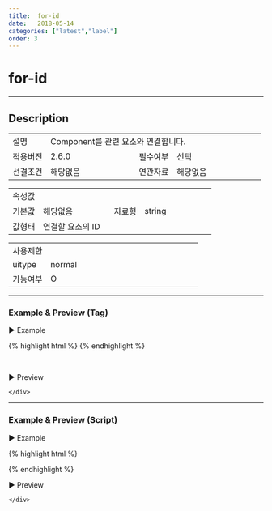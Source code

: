 ```yaml
---
title:  for-id
date:   2018-05-14
categories: ["latest","label"]
order: 3
---
```


for-id
===

---

## Description

<table style="width:100%">
    <colgroup>
        <col width="15%"/>
        <col width="35%"/>
        <col width="15%"/>
        <col width="35%"/>
    </colgroup>
    <tr>
        <td class="tdTitle tdBg">설명</td>
        <td colspan="3">Component를 관련 요소와 연결합니다.</td>
    </tr>
    <tr>
        <td class="tdTitle tdBg">적용버전</td>
        <td>2.6.0</td>
        <td class="tdTitle tdBg">필수여부</td>
        <td>선택</td>
    </tr>
    <tr>
        <td class="tdTitle tdBg">선결조건</td>
        <td>해당없음</td>
        <td class="tdTitle tdBg">연관자료</td>
        <td>해당없음</td>
    </tr>
</table>
<table style="width:100%">
    <colgroup>
        <col width="15%"/>
        <col width="35%"/>
        <col width="15%"/>
        <col width="35%"/>
    </colgroup>
    <tr>
        <td class="tdTitle tdBg tdCenter" colspan="4">속성값</td>
    </tr>
    <tr>
        <td class="tdTitle tdBg">기본값</td>
        <td>해당없음</td>
        <td class="tdTitle tdBg">자료형</td>
        <td>string</td>
    </tr>
    <tr>
        <td class="tdTitle tdBg">값형태</td>
        <td colspan="3">연결할 요소의 ID</td>
    </tr>
</table>
<table style="width:100%">
    <colgroup>
        <col width="20%"/>
        <col width="20%"/>
        <col width="20%"/>
        <col width="20%"/>
        <col width="20%"/>
    </colgroup>
    <tr>
        <td class="tdTitle tdBg tdCenter" colspan="5">사용제한</td>
    </tr>
    <tr>
        <td class="tdTitle tdBg">uitype</td>
        <td class="tdCenter">normal</td>
        <td></td>
        <td></td>
        <td></td>
    </tr>
    <tr>
        <td class="tdTitle tdBg">가능여부</td>
        <td class="tdBlue tdCenter">O</td>
        <td></td>
        <td></td>
        <td></td>
    </tr>
</table>

---
### Example & Preview (Tag)

<sbux-tabs id="exTab1" name="exTab1" uitype="normal" title-target-id-array="exTab1_1" title-text-array="normal">
</sbux-tabs>
<div class="tab-content">
    <div id="exTab1_1">

▶ Example

{% highlight html %}
<sbux-label id="sbIdx" name="sbTagNm" uitype="normal" text="SBUx Label" for-id="forinput"></sbux-label>
<sbux-input id="forinput" name="forinput" uitype="text"></sbux-input>
{% endhighlight %}

<br>

▶ Preview 

<sbux-label id="sbIdx" name="sbTagNm" uitype="normal" text="SBUx Label" for-id="forinput"></sbux-label>
<sbux-input id="forinput" name="forinput" uitype="text"></sbux-input>

    </div>
</div>

---
### Example & Preview (Script)

<sbux-tabs id="exTab2" name="exTab2" uitype="normal" title-target-id-array="exTab2_1" title-text-array="normal">
</sbux-tabs>
<div class="tab-content">
    <div id="exTab2_1">

▶ Example

{% highlight html %}
<div id="sbArea1"></div>
<div id="sbArea2"></div>
<script>
    $(document).ready(function(){
        $('#sbArea1').sbLabel({
            name : 'sbScriptNm1',
            uitype : 'normal',
            text : 'SBUx Label'
        });
        $('#sbArea2').sbInput({
            name : 'sbScriptNm2',
            uitype : 'text'
        });
    }); 
</script>
{% endhighlight %}

<br>

▶ Preview 

<div id="sbArea1"></div>
<div id="sbArea2"></div>
<script>
    $(document).ready(function(){
        $('#sbArea1').sbLabel({
            name : 'sbScriptNm1',
            uitype : 'normal',
            text : 'SBUx Label',
            forId : 'sbArea2'
        });
        $('#sbArea2').sbInput({
            name : 'sbScriptNm2',
            uitype : 'text'
        });
    }); 
</script>

    </div>
</div>